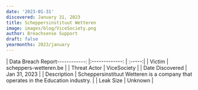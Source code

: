 ```yaml
---
date: '2023-01-31'
discovered: January 31, 2023
title: Scheppersinstituut Wetteren
image: images/blog/ViceSociety.png
author: Breachsense Support
draft: false
yearmonths: 2023/january
---
```


| Data Breach Report------------:     |:-------------:    | :-----:|
| Victim      | scheppers-wetteren.be      | 
| Threat Actor      | ViceSociety      | 
| Date Discovered      | Jan 31, 2023      | 
| Description      | Scheppersinstituut Wetteren is a company that operates in the Education industry.      | 
| Leak Size      | Unknown      | 

